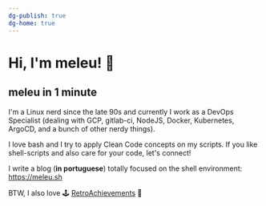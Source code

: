 ```yaml
---
dg-publish: true
dg-home: true
---
```


# Hi, I'm meleu! 👋

## meleu in 1 minute

I'm a Linux nerd since the late 90s and currently I work as a DevOps Specialist (dealing with GCP, gitlab-ci, NodeJS, Docker, Kubernetes, ArgoCD, and a bunch of other nerdy things).

I love bash and I try to apply Clean Code concepts on my scripts. If you like shell-scripts and also care for your code, let's connect!

I write a blog (**in portuguese**) totally focused on the shell environment: <https://meleu.sh>

BTW, I also love 🕹️ [RetroAchievements](https://retroachievements.org/) 👾

